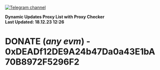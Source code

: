 [![Telegram channel](https://img.shields.io/endpoint?url=https://runkit.io/damiankrawczyk/telegram-badge/branches/master?url=https://t.me/n4z4v0d)](https://t.me/n4z4v0d) 

**Dynamic Updates Proxy List with Proxy Checker**  
**Last Updated: 18.12.23 12:26**

# DONATE (_any evm_) - 0xDEADf12DE9A24b47Da0a43E1bA70B8972F5296F2
